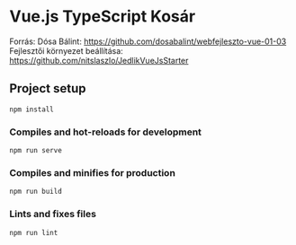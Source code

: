 # Vue.js TypeScript Kosár

Forrás: Dósa Bálint: https://github.com/dosabalint/webfejleszto-vue-01-03<br>
Fejlesztői környezet beállítása: https://github.com/nitslaszlo/JedlikVueJsStarter

## Project setup
```
npm install
```

### Compiles and hot-reloads for development
```
npm run serve
```

### Compiles and minifies for production
```
npm run build
```

### Lints and fixes files
```
npm run lint
```
